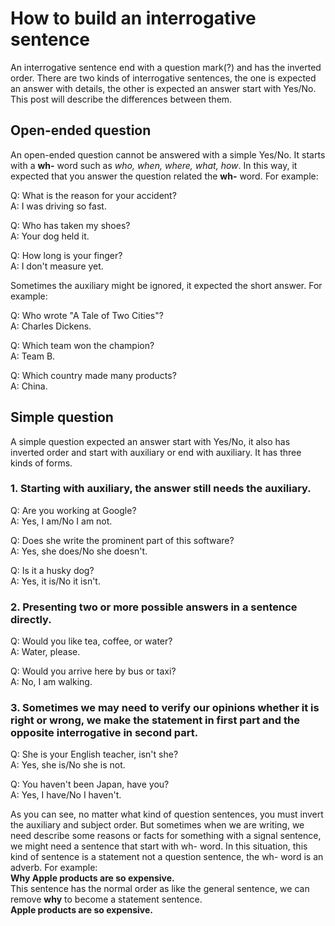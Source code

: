 # How to build an interrogative sentence

An interrogative sentence end with a question mark(?) and has the inverted order. There are two kinds of interrogative sentences, the one is expected an answer with details, the other is expected an answer start with Yes/No. This post will describe the differences between them.

## Open-ended question
An open-ended question cannot be answered with a simple Yes/No. It starts with a **wh-** word such as *who, when, where, what, how*. In this way, it expected that you answer the question related the **wh-** word. For example:

Q: What is the reason for your accident?  
A: I was driving so fast.

Q: Who has taken my shoes?  
A: Your dog held it.

Q: How long is your finger?  
A: I don't measure yet.

Sometimes the auxiliary might be ignored, it expected the short answer. For example:

Q: Who wrote "A Tale of Two Cities"?  
A: Charles Dickens.

Q: Which team won the champion?  
A: Team B.

Q: Which country made many products?  
A: China.

## Simple question
A simple question expected an answer start with Yes/No, it also has inverted order and start with auxiliary or end with auxiliary. It has three kinds of forms.

### 1. Starting with auxiliary, the answer still needs the auxiliary.  
Q: Are you working at Google?  
A: Yes, I am/No I am not.

Q: Does she write the prominent part of this software?  
A: Yes, she does/No she doesn't. 

Q: Is it a husky dog?  
A: Yes, it is/No it isn't.   

### 2. Presenting two or more possible answers in a sentence directly.  
Q: Would you like tea, coffee, or water?   
A: Water, please.

Q: Would you arrive here by bus or taxi?  
A: No, I am walking.

### 3. Sometimes we may need to verify our opinions whether it is right or wrong, we make the statement in first part and the opposite interrogative in second part.  

Q: She is your English teacher, isn't she?  
A: Yes, she is/No she is not.

Q: You haven't been Japan, have you?  
A: Yes, I have/No I haven't.  

As you can see, no matter what kind of question sentences, you must invert the auxiliary and subject order. But sometimes when we are writing, we need describe some reasons or facts for something with a signal sentence, we might need a sentence that start with wh- word. In this situation, this kind of sentence is a statement not a question sentence, the wh- word is an adverb. For example:  
**Why Apple products are so expensive.**  
This sentence has the normal order as like the general sentence, we can remove **why** to become a statement sentence.  
**Apple products are so expensive.**


